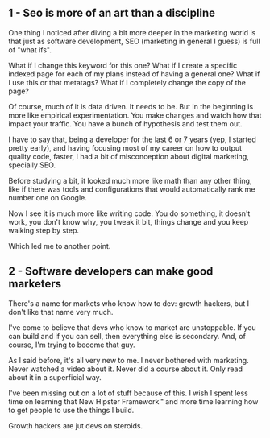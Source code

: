 ## 1 - Seo is more of an art than a discipline
One thing I noticed after diving a bit more deeper in the marketing world is that just as software development, SEO (marketing in general I guess) is full of "what ifs".

What if I change this keyword for this one? What if I create a specific indexed page for each of my plans instead of having a general one? What if I use this or that metatags? What if I completely change the copy of the page?

Of course, much of it is data driven. It needs to be. But in the beginning is more like empirical experimentation. You make changes and watch how that impact your traffic. You have a bunch of hypothesis and test them out.

I have to say that, being a developer for the last 6 or 7 years (yep, I started pretty early), and having focusing most of my career on how to output quality code, faster, I had a bit of misconception about digital marketing, specially SEO.

Before studying a bit, it looked much more like math than any other thing, like if there was tools and configurations that would automatically rank me number one on Google.

Now I see it is much more like writing code. You do something, it doesn't work, you don't know why, you tweak it bit, things change and you keep walking step by step.

Which led me to another point.

## 2 - Software developers can make good marketers
There's a name for markets who know how to dev: growth hackers, but I don't like that name very much.

I've come to believe that devs who know to market are unstoppable. If you can build and if you can sell, then everything else is secondary. And, of course, I'm trying to become that guy.

As I said before, it's all very new to me. I never bothered with marketing. Never watched a video about it. Never did a course about it. Only read about it in a superficial way.

I've been missing out on a lot of stuff because of this. I wish I spent less time on learning that New Hipster Framework™️ and more time learning how to get people to use the things I build.

Growth hackers are jut devs on steroids.

